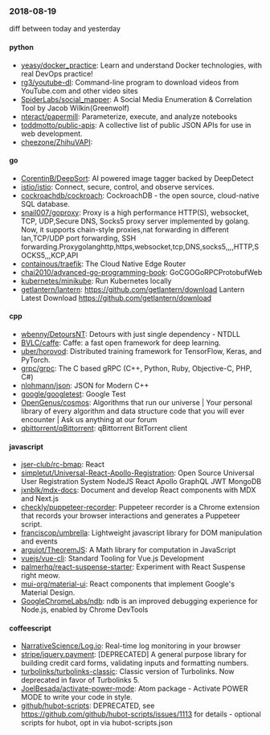 ### 2018-08-19
diff between today and yesterday

#### python
* [yeasy/docker_practice](https://github.com/yeasy/docker_practice): Learn and understand Docker technologies, with real DevOps practice!
* [rg3/youtube-dl](https://github.com/rg3/youtube-dl): Command-line program to download videos from YouTube.com and other video sites
* [SpiderLabs/social_mapper](https://github.com/SpiderLabs/social_mapper): A Social Media Enumeration & Correlation Tool by Jacob Wilkin(Greenwolf)
* [nteract/papermill](https://github.com/nteract/papermill):  Parameterize, execute, and analyze notebooks
* [toddmotto/public-apis](https://github.com/toddmotto/public-apis): A collective list of public JSON APIs for use in web development.
* [cheezone/ZhihuVAPI](https://github.com/cheezone/ZhihuVAPI): 

#### go
* [CorentinB/DeepSort](https://github.com/CorentinB/DeepSort):  AI powered image tagger backed by DeepDetect
* [istio/istio](https://github.com/istio/istio): Connect, secure, control, and observe services.
* [cockroachdb/cockroach](https://github.com/cockroachdb/cockroach): CockroachDB - the open source, cloud-native SQL database.
* [snail007/goproxy](https://github.com/snail007/goproxy): Proxy is a high performance HTTP(S), websocket, TCP, UDP,Secure DNS, Socks5 proxy server implemented by golang. Now, it supports chain-style proxies,nat forwarding in different lan,TCP/UDP port forwarding, SSH forwarding.Proxygolanghttp,https,websocket,tcp,DNS,socks5,,,,HTTP,SOCKS5,,,KCP,API
* [containous/traefik](https://github.com/containous/traefik): The Cloud Native Edge Router
* [chai2010/advanced-go-programming-book](https://github.com/chai2010/advanced-go-programming-book):  GoCGOGoRPCProtobufWeb
* [kubernetes/minikube](https://github.com/kubernetes/minikube): Run Kubernetes locally
* [getlantern/lantern](https://github.com/getlantern/lantern):  https://github.com/getlantern/download  Lantern Latest Download https://github.com/getlantern/download 

#### cpp
* [wbenny/DetoursNT](https://github.com/wbenny/DetoursNT): Detours with just single dependency - NTDLL
* [BVLC/caffe](https://github.com/BVLC/caffe): Caffe: a fast open framework for deep learning.
* [uber/horovod](https://github.com/uber/horovod): Distributed training framework for TensorFlow, Keras, and PyTorch.
* [grpc/grpc](https://github.com/grpc/grpc): The C based gRPC (C++, Python, Ruby, Objective-C, PHP, C#)
* [nlohmann/json](https://github.com/nlohmann/json): JSON for Modern C++
* [google/googletest](https://github.com/google/googletest): Google Test
* [OpenGenus/cosmos](https://github.com/OpenGenus/cosmos): Algorithms that run our universe | Your personal library of every algorithm and data structure code that you will ever encounter | Ask us anything at our forum
* [qbittorrent/qBittorrent](https://github.com/qbittorrent/qBittorrent): qBittorrent BitTorrent client

#### javascript
* [jser-club/rc-bmap](https://github.com/jser-club/rc-bmap): React 
* [simpletut/Universal-React-Apollo-Registration](https://github.com/simpletut/Universal-React-Apollo-Registration): Open Source Universal User Registration System  NodeJS React Apollo GraphQL JWT MongoDB
* [jxnblk/mdx-docs](https://github.com/jxnblk/mdx-docs):  Document and develop React components with MDX and Next.js
* [checkly/puppeteer-recorder](https://github.com/checkly/puppeteer-recorder): Puppeteer recorder is a Chrome extension that records your browser interactions and generates a Puppeteer script.
* [franciscop/umbrella](https://github.com/franciscop/umbrella):  Lightweight javascript library for DOM manipulation and events
* [arguiot/TheoremJS](https://github.com/arguiot/TheoremJS): A Math library for computation in JavaScript
* [vuejs/vue-cli](https://github.com/vuejs/vue-cli):  Standard Tooling for Vue.js Development
* [palmerhq/react-suspense-starter](https://github.com/palmerhq/react-suspense-starter): Experiment with React Suspense right meow.
* [mui-org/material-ui](https://github.com/mui-org/material-ui): React components that implement Google's Material Design.
* [GoogleChromeLabs/ndb](https://github.com/GoogleChromeLabs/ndb): ndb is an improved debugging experience for Node.js, enabled by Chrome DevTools

#### coffeescript
* [NarrativeScience/Log.io](https://github.com/NarrativeScience/Log.io): Real-time log monitoring in your browser
* [stripe/jquery.payment](https://github.com/stripe/jquery.payment): [DEPRECATED] A general purpose library for building credit card forms, validating inputs and formatting numbers.
* [turbolinks/turbolinks-classic](https://github.com/turbolinks/turbolinks-classic): Classic version of Turbolinks. Now deprecated in favor of Turbolinks 5.
* [JoelBesada/activate-power-mode](https://github.com/JoelBesada/activate-power-mode): Atom package - Activate POWER MODE to write your code in style.
* [github/hubot-scripts](https://github.com/github/hubot-scripts): DEPRECATED, see https://github.com/github/hubot-scripts/issues/1113 for details - optional scripts for hubot, opt in via hubot-scripts.json
